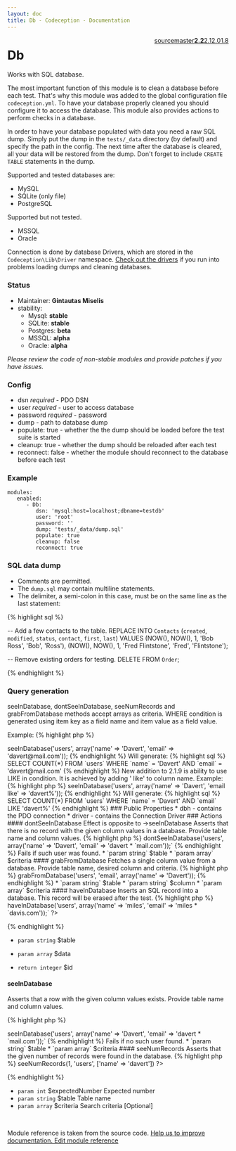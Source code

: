 ```yaml
---
layout: doc
title: Db - Codeception - Documentation
---
```




<div class="btn-group" role="group" style="float: right" aria-label="..."><a class="btn btn-default" href="https://github.com/Codeception/Codeception/blob/2.2/src/Codeception/Module/Db.php">source</a><a class="btn btn-default" href="https://github.com/Codeception/Codeception/blob/master/docs/modules/Db.md">master</a><a class="btn btn-default" href="https://github.com/Codeception/Codeception/blob/2.2/docs/modules/Db.md"><strong>2.2</strong></a><a class="btn btn-default" href="https://github.com/Codeception/Codeception/blob/2.1/docs/modules/Db.md">2.1</a><a class="btn btn-default" href="https://github.com/Codeception/Codeception/blob/2.0/docs/modules/Db.md">2.0</a><a class="btn btn-default" href="https://github.com/Codeception/Codeception/blob/1.8/docs/modules/Db.md">1.8</a></div>

# Db


Works with SQL database.

The most important function of this module is to clean a database before each test.
That's why this module was added to the global configuration file `codeception.yml`.
To have your database properly cleaned you should configure it to access the database.
This module also provides actions to perform checks in a database.

In order to have your database populated with data you need a raw SQL dump.
Simply put the dump in the `tests/_data` directory (by default) and specify the path in the config.
The next time after the database is cleared, all your data will be restored from the dump.
Don't forget to include `CREATE TABLE` statements in the dump.

Supported and tested databases are:

* MySQL
* SQLite (only file)
* PostgreSQL

Supported but not tested.

* MSSQL
* Oracle

Connection is done by database Drivers, which are stored in the `Codeception\Lib\Driver` namespace.
[Check out the drivers](https://github.com/Codeception/Codeception/tree/2.1/src/Codeception/Lib/Driver)
if you run into problems loading dumps and cleaning databases.

### Status

* Maintainer: **Gintautas Miselis**
* stability:
    - Mysql: **stable**
    - SQLite: **stable**
    - Postgres: **beta**
    - MSSQL: **alpha**
    - Oracle: **alpha**

*Please review the code of non-stable modules and provide patches if you have issues.*

### Config

* dsn *required* - PDO DSN
* user *required* - user to access database
* password *required* - password
* dump - path to database dump
* populate: true - whether the the dump should be loaded before the test suite is started
* cleanup: true - whether the dump should be reloaded after each test
* reconnect: false - whether the module should reconnect to the database before each test

### Example

    modules:
       enabled:
          - Db:
             dsn: 'mysql:host=localhost;dbname=testdb'
             user: 'root'
             password: ''
             dump: 'tests/_data/dump.sql'
             populate: true
             cleanup: false
             reconnect: true

### SQL data dump

 * Comments are permitted.
 * The `dump.sql` may contain multiline statements.
 * The delimiter, a semi-colon in this case, must be on the same line as the last statement:

{% highlight sql %}

-- Add a few contacts to the table.
REPLACE INTO `Contacts` (`created`, `modified`, `status`, `contact`, `first`, `last`) VALUES
(NOW(), NOW(), 1, 'Bob Ross', 'Bob', 'Ross'),
(NOW(), NOW(), 1, 'Fred Flintstone', 'Fred', 'Flintstone');

-- Remove existing orders for testing.
DELETE FROM `Order`;

{% endhighlight %}
### Query generation

seeInDatabase, dontSeeInDatabase, seeNumRecords and grabFromDatabase methods accept arrays as criteria.
WHERE condition is generated using item key as a field name and item value as a field value.

Example:
{% highlight php %}

<?php
$I->seeInDatabase('users', array('name' => 'Davert', 'email' => 'davert@mail.com'));


{% endhighlight %}
Will generate:

{% highlight sql %}

SELECT COUNT(*) FROM `users` WHERE `name` = 'Davert' AND `email` = 'davert@mail.com'

{% endhighlight %}
New addition to 2.1.9 is ability to use LIKE in condition. It is achieved by adding ' like' to column name.

Example:
{% highlight php %}

<?php
$I->seeInDatabase('users', array('name' => 'Davert', 'email like' => 'davert%'));


{% endhighlight %}
Will generate:

{% highlight sql %}

SELECT COUNT(*) FROM `users` WHERE `name` = 'Davert' AND `email` LIKE 'davert%'

{% endhighlight %}
### Public Properties
* dbh - contains the PDO connection
* driver - contains the Connection Driver



### Actions

#### dontSeeInDatabase
 
Effect is opposite to ->seeInDatabase

Asserts that there is no record with the given column values in a database.
Provide table name and column values.

{% highlight php %}

<?php
$I->dontSeeInDatabase('users', array('name' => 'Davert', 'email' => 'davert * `mail.com'));` 

{% endhighlight %}
Fails if such user was found.

 * `param string` $table
 * `param array` $criteria


#### grabFromDatabase
 
Fetches a single column value from a database.
Provide table name, desired column and criteria.

{% highlight php %}

<?php
$mail = $I->grabFromDatabase('users', 'email', array('name' => 'Davert'));

{% endhighlight %}

 * `param string` $table
 * `param string` $column
 * `param array` $criteria



#### haveInDatabase
 
Inserts an SQL record into a database. This record will be erased after the test.

{% highlight php %}

<?php
$I->haveInDatabase('users', array('name' => 'miles', 'email' => 'miles * `davis.com'));` 
?>

{% endhighlight %}

 * `param string` $table
 * `param array` $data

 * `return integer` $id


#### seeInDatabase
 
Asserts that a row with the given column values exists.
Provide table name and column values.

{% highlight php %}

<?php
$I->seeInDatabase('users', array('name' => 'Davert', 'email' => 'davert * `mail.com'));` 

{% endhighlight %}
Fails if no such user found.

 * `param string` $table
 * `param array` $criteria


#### seeNumRecords
 
Asserts that the given number of records were found in the database.

{% highlight php %}

<?php
$I->seeNumRecords(1, 'users', ['name' => 'davert'])
?>

{% endhighlight %}

 * `param int` $expectedNumber Expected number
 * `param string` $table Table name
 * `param array` $criteria Search criteria [Optional]

<p>&nbsp;</p><div class="alert alert-warning">Module reference is taken from the source code. <a href="https://github.com/Codeception/Codeception/tree/2.2/src/Codeception/Module/Db.php">Help us to improve documentation. Edit module reference</a></div>

